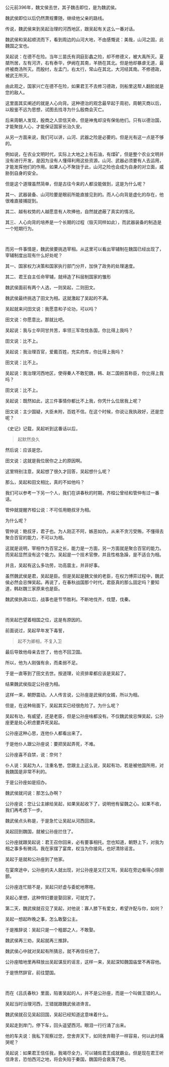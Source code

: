 <p>公元前396年，魏文侯去世，其子魏击即位，是为魏武侯。</p><p>魏武侯即位以后仍然萧规曹随，继续他父亲的路线。</p><p>传说，魏武侯来到吴起治理的河西地区，跟吴起有关这么一番对话。</p><p>魏武侯和吴起顺流而下，看到周边的山河大地，不由感慨说：美哉，山河之固，此魏国之宝也。</p><p>吴起说：在德不在险。当年三苗氏有洞庭彭蠡之险，却不修德义，被大禹所灭。夏桀所居，左有河济，右有泰华，伊阙在其南，羊肠在其北。但是他却暴虐无道，最终被商汤所灭。而殷纣，左孟门，右太行，常山在其北，大河经其南。不修德政，被武王所灭。</p><p>由此观之，国家兴亡在德不在险，如果君王不去修习德政，则船里这帮人翻脸就是您的敌人。</p><p>这里面其实阐述的就是人心向背。这种德治的观念最早起于周初，周朝灭商以后，以殷鉴不远为思想，试图去找寻为什么殷商会灭亡。</p><p>后来周朝人发现，殷商之人崇信天命，但是神鬼却没有保佑他们。只有以德治国，才能聚拢人心，才能保证国家长治久安。</p><p>从另一方面来说，我们可以讲，山河、武器之险是必要的。但是光有这一点是不够的。</p><p>例如说，在农业文明时代，实际上大地之上有石油，有煤矿，但是整个农业文明并没有进行开发，是因为没有人懂得利用这些资源。山河、武器必须要有人去运用，才能发挥他们的作用。如果人心不聚拢于此，山河之险也会成为自身的对立面，威胁到自身的安全。</p><p>但是这个道理虽然简单，但是古往今来的人都没能做到，这是为什么呢？</p><p>其一、武器装备、山河险要是眼前所能直接见到的。而人心向背是虚化的存在，他很难直接捕捉到。</p><p>其二、越有权势的人越愿意有人吹捧他，自然就遮蔽了真实的情况。</p><p>其三、人心向背的培养是一个长期的过程（毁灭同样如此），而武器装备的制造是一个短期行为。</p><p><br></p><p>而另一件事情是，魏武侯要挑选宰相。从这里可以看出宰辅制在魏国已经出现了，宰辅制度出现有什么好处呢？</p><p>其一、国家权力决策和国家执行部门分开，加快了政务的处理速度。</p><p>其二、君王自主任命宰辅，就缔造了科层制国家的雏形</p><p>魏武侯面前有两个人选，一则吴起，二则田文。</p><p>魏武侯最终挑选了田文为相。这就激起了吴起的不满。</p><p>吴起就来问田文说：我愿意和子论功，可以吗？</p><p>田文说：你愿意比，那就比吧。</p><p>吴起说：我与士卒同甘共苦，率领三军攻伐各国，你比得上我吗？</p><p>田文说：比不上。</p><p>吴起说：我治理百官，爱戴百姓，充实府库，你比得上我吗？</p><p>田文说：比不上。</p><p>吴起说：我治理河西地区，使得秦人不敢犯魏，韩、赵二国俯首称臣，你比得上我吗？</p><p>田文说：比不上。</p><p>吴起说：既然如此，这三件事情你都比不上我，你凭什么位居我上呢？</p><p>田文说：主少国疑，大臣未附，百姓不信。在这个时候，你说让我执政好，还是您呢？</p><p>《史记》记载，吴起听到这番话以后，</p><blockquote>起默然良久</blockquote><p>然后说：应该是您。</p><p>田文说：这就是我位居你之上的原因啊。</p><p>这里特别注意，吴起想了很久才回答，吴起想什么呢？</p><p>那么，吴起和田文相比，真的不如他吗？</p><p>我们可以参考一下另一个人，我们在讲春秋的时期，齐桓公曾经和管仲有过一番话。</p><p>管仲就提醒齐桓公说：不可任用鲍叔牙为相。</p><p>为什么呢？</p><p>管仲说：鲍叔牙，君子也。为人刚正不阿，嫉恶如仇，从来不贪污受贿，不懂得去聚合百官的能力，不可以为相。</p><p>这就是说明，宰相作为百官之长，能力是一方面，另一方面就是聚合百官的能力。而吴起显然没有这个能力。吴起是一个技术官僚，并且性格急躁，是不适合为相。</p><p>并且，吴起有这么多功劳，功高震主，并非好事。</p><p>虽然魏武侯是君，吴起是臣。但是吴起是魏文侯的老臣，在权力博弈过程中，魏武侯必然会忌惮吴起。再说了，在春秋战国那个时代，君臣真的那么固定吗？要知道，韩赵魏三家原来也是臣。</p><p>魏武侯执政以后，战事也是节节胜利。不断地伐齐，伐楚，伐秦。</p><p><br></p><p>而吴起巴望着相国之位，这是有原因的。</p><p>前面说过，吴起早年发下毒誓，</p><blockquote>起不为卿相，不复入卫</blockquote><p>最后导致他母亲去世了，他也不回卫国。</p><p>所以，他为人刚强有余，而柔弱不足。</p><p>于是一直等到了田文去世。按道理，论资排辈都应该是吴起了。</p><p>结果魏武侯指定公孙座为相。</p><p>这样一来，朝野震动。人人传言说，公孙座是武侯的女婿，所以为相。</p><p>但是，在这种局面下，吴起其实已经很危险了。为什么呢？</p><p>吴起有功，有威望，还是老臣，但是公孙座啥都没有。不仅魏武侯忌惮吴起，公孙座更是处心积虑要弄死吴起。</p><p>公孙座这种心思，连他仆人都看出来了。</p><p>于是他仆人跟公孙座说：要把吴起弄死，不难。</p><p>公孙座喜不自禁，说：奈何？</p><p>仆人说：吴起为人，注重名誉。您跟主上这么说，吴起有功，若是被他国所用，对我魏国是非常不利的。</p><p>于是公孙座如是招办。</p><p>魏武侯就问说：那怎么办啊？</p><p>公孙座说：您让公主嫁给吴起，如果吴起收下了，说明他有留魏之心。如果不收，我们再考虑下一步。</p><p>魏武侯点头称是，于是急忙让吴起从河西回来。</p><p>吴起回到魏国，就被公孙座拦住了。</p><p>公孙座就跟吴起说：君王召你回来，必有要事相托。您也知道，朝野上下，对我为相之事多有微词。我在家摆了宴席，权当为你接风，也好清除谣言。</p><p>吴起于是就和公孙座到了他家。</p><p>在宴席途中，公孙座的夫人就出现，对公孙座是又打又骂，吴起在旁边看得心惊胆颤。</p><p>公孙座连忙赔不是，吴起只好虚与委蛇地寒暄。</p><p>吴起心里想，这种悍妇要是娶回家，可就完了。</p><p>第二天，魏武侯就召见了吴起，对他说：寡人膝下有爱女，希望许配与你，如何？</p><p>吴起一想起昨晚之事，怎么敢娶公主。</p><p>于是推辞说：吴起只是一个粗鄙之人，不敢娶。</p><p>魏武侯再三劝，吴起就再三推辞。</p><p>魏武侯心中就对吴起有所猜忌，就不再信任他了。</p><p>公孙座暗地里再释放出吴起谋反的谣言，这样一来，吴起深知魏国庙堂不再容他。</p><p>于是愤然辞官，前往楚国。</p><p><br></p><p>而在《吕氏春秋》里面，陷害吴起的人，并不是公孙座，而是一个叫做王错的人。</p><p>吴起当时治理河西，王错就跟魏武侯进谗言。</p><p>魏武侯就召见吴起回国，吴起已经知道这意味着什么。</p><p>吴起走到岸门，停下车，回头遥望西河。眼泪一行行涌了出来。</p><p>他的车夫说：我私下观察过您，您舍弃天下，如同舍弃鞋子一样容易，何以此时痛哭呢？</p><p>吴起说：如果君王信任我，我竭尽全力，可以辅佐君王成就霸业。但是现在君王听信谗言，恐怕西河之地，将会失陷于秦国，魏国将会衰落了吧。</p><p></p><p></p><p></p><p></p>